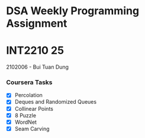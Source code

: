 # DSA Weekly Programming Assignment
# INT2210 25	

2102006 - Bui Tuan Dung

### Coursera Tasks
- [x] Percolation
- [x] Deques and Randomized Queues
- [x] Collinear Points
- [x] 8 Puzzle
- [x] WordNet
- [x] Seam Carving
